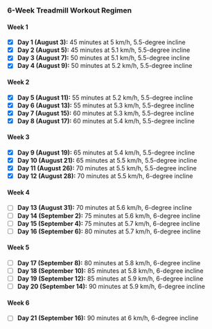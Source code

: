 ### 6-Week Treadmill Workout Regimen

#### Week 1
- [x] **Day 1 (August 3):** 45 minutes at 5 km/h, 5.5-degree incline
- [x] **Day 2 (August 5):** 45 minutes at 5.1 km/h, 5.5-degree incline
- [x] **Day 3 (August 7):** 50 minutes at 5.1 km/h, 5.5-degree incline
- [x] **Day 4 (August 9):** 50 minutes at 5.2 km/h, 5.5-degree incline

#### Week 2
- [x] **Day 5 (August 11):** 55 minutes at 5.2 km/h, 5.5-degree incline
- [x] **Day 6 (August 13):** 55 minutes at 5.3 km/h, 5.5-degree incline
- [x] **Day 7 (August 15):** 60 minutes at 5.3 km/h, 5.5-degree incline
- [x] **Day 8 (August 17):** 60 minutes at 5.4 km/h, 5.5-degree incline

#### Week 3
- [x] **Day 9 (August 19):** 65 minutes at 5.4 km/h, 5.5-degree incline
- [x] **Day 10 (August 21):** 65 minutes at 5.5 km/h, 5.5-degree incline
- [x] **Day 11 (August 26):** 70 minutes at 5.5 km/h, 5.5-degree incline
- [x] **Day 12 (August 28):** 70 minutes at 5.5 km/h, 6-degree incline

#### Week 4
- [ ] **Day 13 (August 31):** 70 minutes at 5.6 km/h, 6-degree incline
- [ ] **Day 14 (September 2):** 75 minutes at 5.6 km/h, 6-degree incline
- [ ] **Day 15 (September 4):** 75 minutes at 5.7 km/h, 6-degree incline
- [ ] **Day 16 (September 6):** 80 minutes at 5.7 km/h, 6-degree incline

#### Week 5
- [ ] **Day 17 (September 8):** 80 minutes at 5.8 km/h, 6-degree incline
- [ ] **Day 18 (September 10):** 85 minutes at 5.8 km/h, 6-degree incline
- [ ] **Day 19 (September 12):** 85 minutes at 5.9 km/h, 6-degree incline
- [ ] **Day 20 (September 14):** 90 minutes at 5.9 km/h, 6-degree incline

#### Week 6
- [ ] **Day 21 (September 16):** 90 minutes at 6 km/h, 6-degree incline
